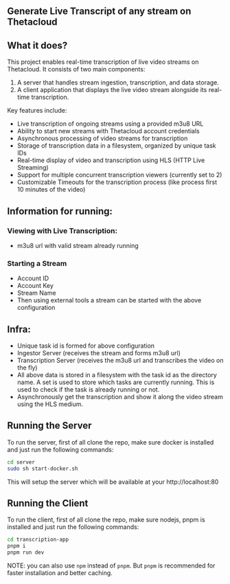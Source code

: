 ## Generate Live Transcript of any stream on Thetacloud


## What it does?
This project enables real-time transcription of live video streams on Thetacloud. It consists of two main components:

1. A server that handles stream ingestion, transcription, and data storage.
2. A client application that displays the live video stream alongside its real-time transcription.

Key features include:

- Live transcription of ongoing streams using a provided m3u8 URL
- Ability to start new streams with Thetacloud account credentials
- Asynchronous processing of video streams for transcription
- Storage of transcription data in a filesystem, organized by unique task IDs
- Real-time display of video and transcription using HLS (HTTP Live Streaming)
- Support for multiple concurrent transcription viewers (currently set to 2)
- Customizable Timeouts for the transcription process (like process first 10 minutes of the video)

## Information for running:
### Viewing with Live Transcription:
- m3u8 url with valid stream already running

### Starting a Stream
- Account ID
- Account Key
- Stream Name
- Then using external tools a stream can be started with the above configuration

## Infra:
- Unique task id is formed for above configuration
- Ingestor Server (receives the stream and forms m3u8 url)
- Transcription Server (receives the m3u8 url and transcribes the video on the fly)
- All above data is stored in a filesystem with the task id as the directory name. A set is used to store which tasks are currently running. This is used to check if the task is already running or not.
- Asynchronously get the transcription and show it along the video stream using the HLS medium.

## Running the Server
To run the server, first of all clone the repo, make sure docker is installed and just run the following commands:
```bash
cd server
sudo sh start-docker.sh
```
This will setup the server which will be available at your http://localhost:80

## Running the Client
To run the client, first of all clone the repo, make sure nodejs, pnpm is installed and just run the following commands:
```bash
cd transcription-app
pnpm i
pnpm run dev
```
NOTE: you can also use `npm` instead of `pnpm`. But `pnpm` is recommended for faster installation and better caching.